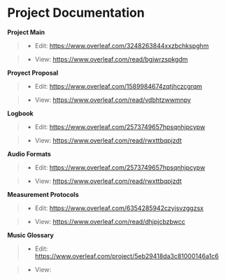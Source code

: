 Project Documentation
============

**Project Main**

> * Edit: https://www.overleaf.com/3248263844xxzbchkspghm

> * View: https://www.overleaf.com/read/bgjwrzspkgdm


**Proyect Proposal**
> * Edit: https://www.overleaf.com/1589984674zqtjhczcgrqm

> * View: https://www.overleaf.com/read/vdbhtzwwmnpy


**Logbook**

> * Edit: https://www.overleaf.com/2573749657hpsqnhjpcypw

> * View: https://www.overleaf.com/read/rwxttbqpjzdt  


**Audio Formats**

> * Edit: https://www.overleaf.com/2573749657hpsqnhjpcypw

> * View: https://www.overleaf.com/read/rwxttbqpjzdt  


**Measurement Protocols**

  
> * Edit: https://www.overleaf.com/6354285942czyjsvzggzsx

> * View: https://www.overleaf.com/read/dhjpjcbzbwcc
    

**Music Glossary**
  
> * Edit: https://www.overleaf.com/project/5eb29418da3c81000146a1c6

> * View: 
